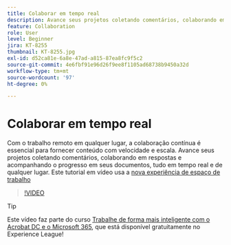 ```yaml
---
title: Colaborar em tempo real
description: Avance seus projetos coletando comentários, colaborando em respostas e acompanhando o progresso em seus documentos, tudo em tempo real e de qualquer lugar
feature: Collaboration
role: User
level: Beginner
jira: KT-8255
thumbnail: KT-8255.jpg
exl-id: d52ca81e-6a8e-47ad-a815-87ea8fc9f5c2
source-git-commit: 4e6fbf91e96d26f9ee8f1105ad68738b9450a32d
workflow-type: tm+mt
source-wordcount: '97'
ht-degree: 0%

---
```


# Colaborar em tempo real

Com o trabalho remoto em qualquer lugar, a colaboração contínua é essencial para fornecer conteúdo com velocidade e escala. Avance seus projetos coletando comentários, colaborando em respostas e acompanhando o progresso em seus documentos, tudo em tempo real e de qualquer lugar. Este tutorial em vídeo usa a [nova experiência de espaço de trabalho](new-workspace.md)

>[!VIDEO](https://video.tv.adobe.com/v/337500?quality=12&learn=on&hidetitle=true)

>[!TIP]
>
>Este vídeo faz parte do curso [Trabalhe de forma mais inteligente com o Acrobat DC e o Microsoft 365](https://experienceleague.adobe.com/?recommended=Acrobat-U-1-2021.microsoft365), que está disponível gratuitamente no Experience League!
